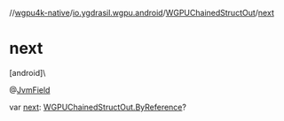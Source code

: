 //[wgpu4k-native](../../../index.md)/[io.ygdrasil.wgpu.android](../index.md)/[WGPUChainedStructOut](index.md)/[next](next.md)

# next

[android]\

@[JvmField](https://kotlinlang.org/api/core/kotlin-stdlib/kotlin.jvm/-jvm-field/index.html)

var [next](next.md): [WGPUChainedStructOut.ByReference](-by-reference/index.md)?
